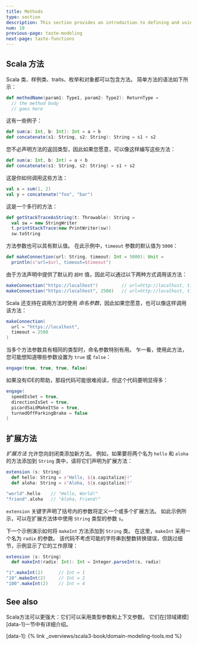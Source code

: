 ```yaml
---
title: Methods
type: section
description: This section provides an introduction to defining and using methods in Scala 3.
num: 10
previous-page: taste-modeling
next-page: taste-functions
---
```



## Scala 方法

Scala 类、样例类、traits、枚举和对象都可以包含方法。
简单方法的语法如下所示：

```scala
def methodName(param1: Type1, param2: Type2): ReturnType =
  // the method body
  // goes here
```

这有一些例子：

```scala
def sum(a: Int, b: Int): Int = a + b
def concatenate(s1: String, s2: String): String = s1 + s2
```

您不必声明方法的返回类型，因此如果您愿意，可以像这样编写这些方法：

```scala
def sum(a: Int, b: Int) = a + b
def concatenate(s1: String, s2: String) = s1 + s2
```

这是你如何调用这些方法：

```scala
val x = sum(1, 2)
val y = concatenate("foo", "bar")
```

这是一个多行的方法：

```scala
def getStackTraceAsString(t: Throwable): String =
  val sw = new StringWriter
  t.printStackTrace(new PrintWriter(sw))
  sw.toString
```

方法参数也可以具有默认值。
在此示例中，`timeout` 参数的默认值为 `5000`：

```scala
def makeConnection(url: String, timeout: Int = 5000): Unit =
  println(s"url=$url, timeout=$timeout")
```

由于方法声明中提供了默认的 `超时` 值，因此可以通过以下两种方式调用该方法：

```scala
makeConnection("https://localhost")         // url=http://localhost, timeout=5000
makeConnection("https://localhost", 2500)   // url=http://localhost, timeout=2500
```

Scala 还支持在调用方法时使用 _命名参数_，因此如果您愿意，也可以像这样调用该方法：

```scala
makeConnection(
  url = "https://localhost",
  timeout = 2500
)
```

当多个方法参数具有相同的类型时，命名参数特别有用。
乍一看，使用此方法，您可能想知道哪些参数设置为 `true` 或 `false`：

```scala
engage(true, true, true, false)
```

如果没有IDE的帮助，那段代码可能很难阅读，但这个代码要明显得多：

```scala
engage(
  speedIsSet = true,
  directionIsSet = true,
  picardSaidMakeItSo = true,
  turnedOffParkingBrake = false
)
```

## 扩展方法

_扩展方法_ 允许您向封闭类添加新方法。
例如，如果要将两个名为 `hello` 和 `aloha` 的方法添加到 `String` 类中，请将它们声明为扩展方法：

```scala
extension (s: String)
  def hello: String = s"Hello, ${s.capitalize}!"
  def aloha: String = s"Aloha, ${s.capitalize}!"

"world".hello    // "Hello, World!"
"friend".aloha   // "Aloha, Friend!"
```

`extension` 关键字声明了括号内的参数将定义一个或多个扩展方法。
如此示例所示，可以在扩展方法体中使用 `String` 类型的参数 `s`。

下一个示例演示如何将 `makeInt` 方法添加到 `String` 类。
在这里，`makeInt` 采用一个名为 `radix` 的参数。
该代码不考虑可能的字符串到整数转换错误，但跳过细节，示例显示了它的工作原理：

```scala
extension (s: String)
  def makeInt(radix: Int): Int = Integer.parseInt(s, radix)

"1".makeInt(2)      // Int = 1
"10".makeInt(2)     // Int = 2
"100".makeInt(2)    // Int = 4
```

## See also

Scala方法可以更强大：它们可以采用类型参数和上下文参数。
它们在[领域建模][data-1]一节中有详细介绍。

[data-1]: {% link _overviews/scala3-book/domain-modeling-tools.md %}
